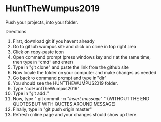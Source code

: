 # HuntTheWumpus2019

Push your projects, into your folder.

Directions

1) First, download git if you havent already
2) Go to github wumpus site and click on clone in top right area
3) Click on copy-paste icon
4) Open command prompt (press windows key and r at the same time, then type in "cmd" and enter)
5) Type in "git clone" and paste the link from the github site
6) Now locate the folder on your computer and make changes as needed
7) Go back to command prompt and type in "dir"
8) You should see the HUNTTHEWUMPUS2019 folder.
9) Type "cd HuntTheWumpus2019"
10) Type in "git add ."
11) Now, type " git commit -m "*insert message*" " (WITHOUT THE END QUOTES BUT WITH QUOTES AROUND MESSAGE)
12) Finally, type in "git push origin master"
13) Refresh online page and your changes should show up there.
